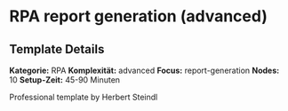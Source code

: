 # RPA report generation (advanced)

## Template Details

**Kategorie:** RPA
**Komplexität:** advanced
**Focus:** report-generation
**Nodes:** 10
**Setup-Zeit:** 45-90 Minuten

Professional template by Herbert Steindl